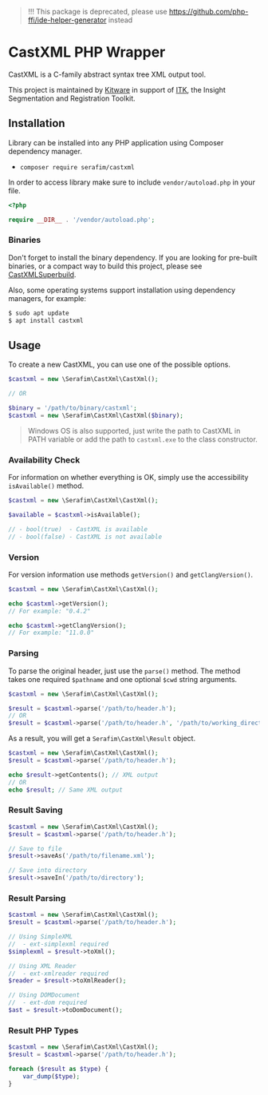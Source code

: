 > !!! This package is deprecated, please use https://github.com/php-ffi/ide-helper-generator instead

# CastXML PHP Wrapper

CastXML is a C-family abstract syntax tree XML output tool.

This project is maintained by [Kitware](https://www.kitware.com/) in support 
of [ITK](https://itk.org/), the Insight Segmentation and Registration Toolkit.

## Installation

Library can be installed into any PHP application using Composer dependency manager.

- `composer require serafim/castxml`

In order to access library make sure to include `vendor/autoload.php` in your file.

```php
<?php

require __DIR__ . '/vendor/autoload.php';
```

### Binaries

Don't forget to install the binary dependency. If you are looking for pre-built
binaries, or a compact way to build this project, please see 
[CastXMLSuperbuild](https://github.com/CastXML/CastXMLSuperbuild).

Also, some operating systems support installation using dependency managers, 
for example:

```sh
$ sudo apt update
$ apt install castxml
```

## Usage

To create a new CastXML, you can use one of the possible options.

```php
$castxml = new \Serafim\CastXml\CastXml();

// OR

$binary = '/path/to/binary/castxml';
$castxml = new \Serafim\CastXml\CastXml($binary);
```

> Windows OS is also supported, just write the path to CastXML in PATH
> variable or add the path to `castxml.exe` to the class constructor.

### Availability Check

For information on whether everything is OK, simply use the accessibility 
`isAvailable()` method.

```php
$castxml = new \Serafim\CastXml\CastXml();

$available = $castxml->isAvailable();

// - bool(true)  - CastXML is available
// - bool(false) - CastXML is not available
```

### Version

For version information use methods `getVersion()` and `getClangVersion()`.

```php
$castxml = new \Serafim\CastXml\CastXml();

echo $castxml->getVersion();
// For example: "0.4.2"

echo $castxml->getClangVersion();
// For example: "11.0.0"
```

### Parsing

To parse the original header, just use the `parse()` method. The method takes 
one required `$pathname` and one optional `$cwd` string arguments.

```php
$castxml = new \Serafim\CastXml\CastXml();

$result = $castxml->parse('/path/to/header.h');
// OR
$result = $castxml->parse('/path/to/header.h', '/path/to/working_directory');
```

As a result, you will get a `Serafim\CastXml\Result` object.

```php
$castxml = new \Serafim\CastXml\CastXml();
$result = $castxml->parse('/path/to/header.h');

echo $result->getContents(); // XML output
// OR
echo $result; // Same XML output
```

### Result Saving

```php
$castxml = new \Serafim\CastXml\CastXml();
$result = $castxml->parse('/path/to/header.h');

// Save to file
$result->saveAs('/path/to/filename.xml');

// Save into directory
$result->saveIn('/path/to/directory');
```

### Result Parsing

```php
$castxml = new \Serafim\CastXml\CastXml();
$result = $castxml->parse('/path/to/header.h');

// Using SimpleXML
//  - ext-simplexml required
$simplexml = $result->toXml();

// Using XML Reader
//  - ext-xmlreader required
$reader = $result->toXmlReader();

// Using DOMDocument
//  - ext-dom required
$ast = $result->toDomDocument();
```

### Result PHP Types

```php
$castxml = new \Serafim\CastXml\CastXml();
$result = $castxml->parse('/path/to/header.h');

foreach ($result as $type) {
    var_dump($type);
}
```
